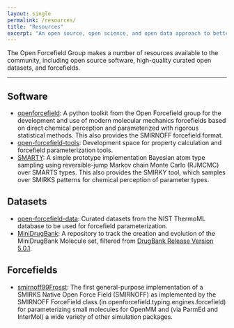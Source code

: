 ```yaml
---
layout: single
permalink: /resources/
title: "Resources"
excerpt: "An open source, open science, and open data approach to better biomolecular forcefields"
---
```


The Open Forcefield Group makes a number of resources available to the community, including open source software, high-quality curated open datasets, and forcefields.

---

## Software

- [openforcefield](https://github.com/open-forcefield-group/openforcefield): A python toolkit from the Open Forcefield group for the development and use of modern molecular mechanics forcefields based on direct chemical perception and parameterized with rigorous statistical methods. This also provides the SMIRNOFF forcefield format. 
- [open-forcefield-tools](https://github.com/open-forcefield-group/open-forcefield-tools): Development space for property calculation and forcefield parameterization tools.
- [SMARTY](https://github.com/open-forcefield-group/smarty): A simple prototype implementation Bayesian atom type sampling using reversible-jump Markov chain Monte Carlo (RJMCMC) over SMARTS types. This also provides the SMIRKY tool, which samples over SMIRKS patterns for chemical perception of parameter types.

## Datasets

- [open-forcefield-data](https://github.com/open-forcefield-group/open-forcefield-data): Curated datasets from the NIST ThermoML database to be used for forcefield parameterization.
- [MiniDrugBank](https://github.com/open-forcefield-group/MiniDrugBank): A repository to track the creation and evolution of the MiniDrugBank Molecule set, filtered from [DrugBank Release Version 5.0.1](https://www.drugbank.ca/releases/5-0-1).

## Forcefields

- [smirnoff99Frosst](https://github.com/open-forcefield-group/smirnoff99Frosst): The first general-purpose implementation of a SMIRKS Native Open Force Field (SMIRNOFF) as implemented by the SMIRNOFF ForceField class (in openforcefield.typing.engines.forcefield) for parameterizing small molecules for OpenMM and (via ParmEd and InterMol) a wide variety of other simulation packages.
